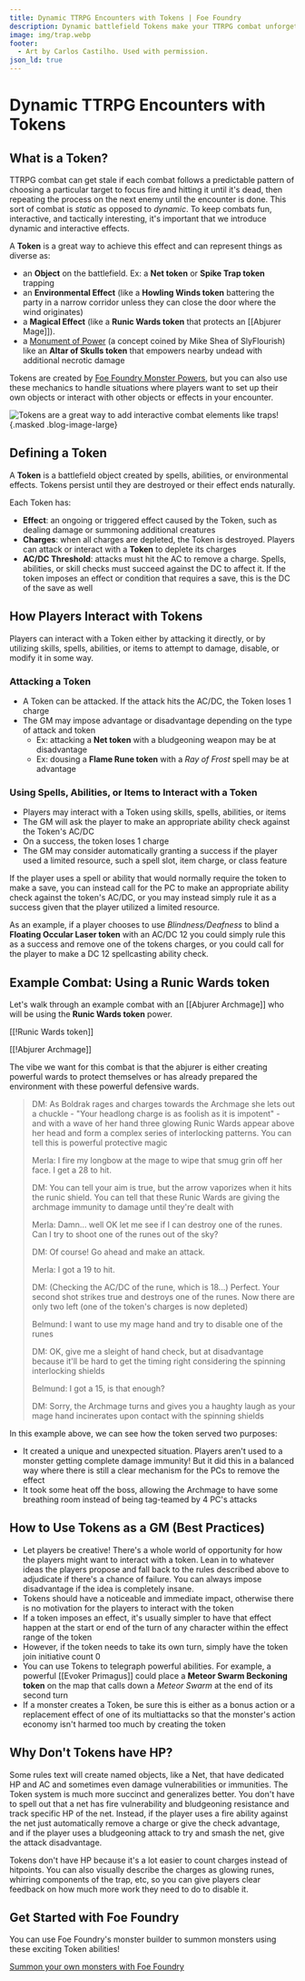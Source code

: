 ```yaml
---
title: Dynamic TTRPG Encounters with Tokens | Foe Foundry
description: Dynamic battlefield Tokens make your TTRPG combat unforgettable. Learn how to use traps, spells, and magical hazards with Foe Foundry to shape the flow of battle.
image: img/trap.webp
footer:
  - Art by Carlos Castilho. Used with permission.
json_ld: true
---
```


# Dynamic TTRPG Encounters with Tokens

## What is a Token?

TTRPG combat can get stale if each combat follows a predictable pattern of choosing a particular target to focus fire and hitting it until it's dead, then repeating the process on the next enemy until the encounter is done. This sort of combat is *static* as opposed to *dynamic*. To keep combats fun, interactive, and tactically interesting, it's important that we introduce dynamic and interactive effects.

A **Token** is a great way to achieve this effect and can represent things as diverse as:

- an **Object** on the battlefield. Ex: a **Net token** or **Spike Trap token** trapping 
- an **Environmental Effect** (like a **Howling Winds token** battering the party in a narrow corridor unless they can close the door where the wind originates)
- a **Magical Effect** (like a **Runic Wards token** that protects an [[Abjurer Mage]]).
- a [Monument of Power](https://slyflourish.com/ancient_monuments.html) (a concept coined by Mike Shea of SlyFlourish) like an **Altar of Skulls token** that empowers nearby undead with additional necrotic damage

Tokens are created by [Foe Foundry Monster Powers](../powers/emanation.md), but you can also use these mechanics to handle situations where players want to set up their own objects or interact with other objects or effects in your encounter.

![Tokens are a great way to add interactive combat elements like traps!](../img/trap.webp){.masked .blog-image-large}

## Defining a Token

A **Token** is a battlefield object created by spells, abilities, or environmental effects. Tokens persist until they are destroyed or their effect ends naturally.

Each Token has:

- **Effect**: an ongoing or triggered effect caused by the Token, such as dealing damage or summoning additional creatures
- **Charges**: when all charges are depleted, the Token is destroyed. Players can attack or interact with a **Token** to deplete its charges
- **AC/DC Threshold**: attacks must hit the AC to remove a charge. Spells, abilities, or skill checks must succeed against the DC to affect it. If the token imposes an effect or condition that requires a save, this is the DC of the save as well

## How Players Interact with Tokens

Players can interact with a Token either by attacking it directly, or by utilizing skills, spells, abilities, or items to attempt to damage, disable, or modify it in some way.

### Attacking a Token

- A Token can be attacked. If the attack hits the AC/DC, the Token loses 1 charge
- The GM may impose advantage or disadvantage depending on the type of attack and token
	- Ex: attacking a **Net token** with a bludgeoning weapon may be at disadvantage
	- Ex: dousing a **Flame Rune token** with a *Ray of Frost* spell may be at advantage 

### Using Spells, Abilities, or Items to Interact with a Token

- Players may interact with a Token using skills, spells, abilities, or items
- The GM will ask the player to make an appropriate ability check against the Token's AC/DC
- On a success, the token loses 1 charge
- The GM may consider automatically granting a success if the player used a limited resource, such a spell slot, item charge, or class feature

If the player uses a spell or ability that would normally require the token to make a save, you can instead call for the PC to make an appropriate ability check against the token's AC/DC, or you may instead simply rule it as a success given that the player utilized a limited resource.  

As an example, if a player chooses to use *Blindness/Deafness* to blind a **Floating Occular Laser token** with an AC/DC 12 you could simply rule this as a success and remove one of the tokens charges, or you could call for the player to make a DC 12 spellcasting ability check.

## Example Combat: Using a **Runic Wards token**

Let's walk through an example combat with an [[Abjurer Archmage]] who will be using the **Runic Wards token** power.

[[!Runic Wards token]]

[[!Abjurer Archmage]]

The vibe we want for this combat is that the abjurer is either creating powerful wards to protect themselves or has already prepared the environment with these powerful defensive wards.  

> DM: As Boldrak rages and charges towards the Archmage she lets out a chuckle - "Your headlong charge is as foolish as it is impotent" - and with a wave of her hand three glowing Runic Wards appear above her head and form a complex series of interlocking patterns. You can tell this is powerful protective magic  
>  
> Merla: I fire my longbow at the mage to wipe that smug grin off her face. I get a 28 to hit.  
>  
> DM: You can tell your aim is true, but the arrow vaporizes when it hits the runic shield. You can tell that these Runic Wards are giving the archmage immunity to damage until they're dealt with  
>  
> Merla: Damn... well OK let me see if I can destroy one of the runes. Can I try to shoot one of the runes out of the sky?  
>  
> DM: Of course! Go ahead and make an attack.  
>  
> Merla: I got a 19 to hit.  
>  
> DM: (Checking the AC/DC of the rune, which is 18...) Perfect. Your second shot strikes true and destroys one of the runes. Now there are only two left (one of the token's charges is now depleted)  
>  
> Belmund: I want to use my mage hand and try to disable one of the runes  
>  
> DM: OK, give me a sleight of hand check, but at disadvantage because it'll be hard to get the timing right considering the spinning interlocking shields  
>  
> Belmund: I got a 15, is that enough?  
>  
> DM: Sorry, the Archmage turns and gives you a haughty laugh as your mage hand incinerates upon contact with the spinning shields  

In this example above, we can see how the token served two purposes:

- It created a unique and unexpected situation. Players aren't used to a monster getting complete damage immunity! But it did this in a balanced way where there is still a clear mechanism for the PCs to remove the effect
- It took some heat off the boss, allowing the Archmage to have some breathing room instead of being tag-teamed by 4 PC's attacks

## How to Use Tokens as a GM (Best Practices)

- Let players be creative! There's a whole world of opportunity for how the players might want to interact with a token. Lean in to whatever ideas the players propose and fall back to the rules described above to adjudicate if there's a chance of failure. You can always impose disadvantage if the idea is completely insane.
- Tokens should have a noticeable and immediate impact, otherwise there is no motivation for the players to interact with the token
- If a token imposes an effect, it's usually simpler to have that effect happen at the start or end of the turn of any character within the effect range of the token
- However, if the token needs to take its own turn, simply have the token join initiative count 0
- You can use Tokens to telegraph powerful abilities. For example, a powerful [[Evoker Primagus]] could place a **Meteor Swarm Beckoning token** on the map that calls down a *Meteor Swarm* at the end of its second turn
- If a monster creates a Token, be sure this is either as a bonus action or a replacement effect of one of its multiattacks so that the monster's action economy isn't harmed too much by creating the token

## Why Don't Tokens have HP?

Some rules text will create named objects, like a Net, that have dedicated HP and AC and sometimes even damage vulnerabilities or immunities. The Token system is much more succinct and generalizes better. You don't have to spell out that a net has fire vulnerability and bludgeoning resistance and track specific HP of the net. Instead, if the player uses a fire ability against the net just automatically remove a charge or give the check advantage, and if the player uses a bludgeoning attack to try and smash the net, give the attack disadvantage.  

Tokens don't have HP because it's a lot easier to count charges instead of hitpoints. You can also visually describe the charges as glowing runes, whirring components of the trap, etc, so you can give players clear feedback on how much more work they need to do to disable it.

## Get Started with Foe Foundry

You can use Foe Foundry's monster builder to summon monsters using these exciting Token abilities!  

<a href="https://foefoundry.com/generate" class="burnt-parchment burnt-parchment-button branding">Summon your own monsters with Foe Foundry</a>